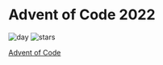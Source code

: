 # Advent of Code 2022

![day](https://img.shields.io/badge/day%20📅-1-blue)
![stars](https://img.shields.io/badge/stars%20⭐-2x-yellow)

[Advent of Code](https://adventofcode.com)
